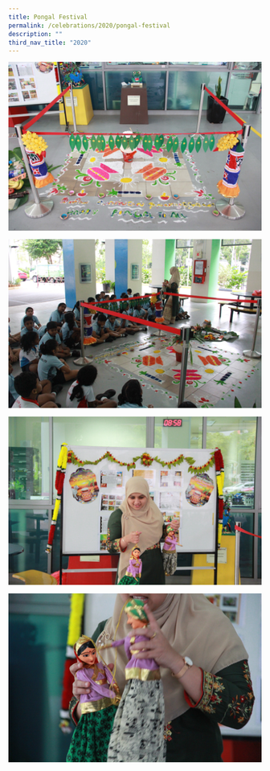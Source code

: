 ```yaml
---
title: Pongal Festival
permalink: /celebrations/2020/pongal-festival
description: ""
third_nav_title: "2020"
---
```

![Pongal Festival](/images/pf2020-1.jpg)

![Pongal Festival](/images/pf2020-2.jpg)

![Pongal Festival](/images/pf2020-3.jpg)

![Pongal Festival](/images/pf2020-4.jpg)